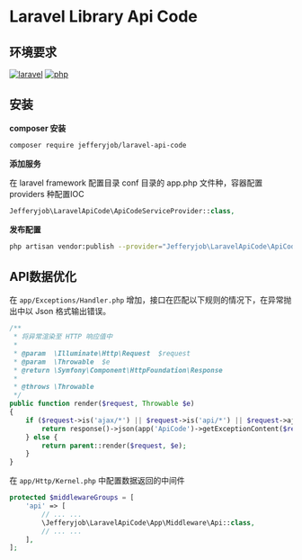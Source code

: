 # Laravel Library Api Code

## 环境要求

[![laravel](https://img.shields.io/badge/laravel-%3E8.x-red)](https://laravel.com)
[![php](https://img.shields.io/badge/php-%3E8.1-blue)](https://www.php.net)

## 安装

**composer 安装**

```bash
composer require jefferyjob/laravel-api-code
```

**添加服务**

在 laravel framework 配置目录 conf 目录的 app.php 文件种，容器配置 providers 种配置IOC

```php
Jefferyjob\LaravelApiCode\ApiCodeServiceProvider::class,
```

**发布配置**

```bash
php artisan vendor:publish --provider="Jefferyjob\LaravelApiCode\ApiCodeServiceProvider"
```

## API数据优化

在 `app/Exceptions/Handler.php` 增加，接口在匹配以下规则的情况下，在异常抛出中以 Json 格式输出错误。

```php
/**
 * 将异常渲染至 HTTP 响应值中
 *
 * @param  \Illuminate\Http\Request  $request
 * @param  \Throwable  $e
 * @return \Symfony\Component\HttpFoundation\Response
 *
 * @throws \Throwable
 */
public function render($request, Throwable $e)
{
    if ($request->is('ajax/*') || $request->is('api/*') || $request->ajax()){
        return response()->json(app('ApiCode')->getExceptionContent($request, $e), 200);
    } else {
        return parent::render($request, $e);
    }
}
```

在 `app/Http/Kernel.php` 中配置数据返回的中间件

```php
protected $middlewareGroups = [
    'api' => [
        // ... ...
        \Jefferyjob\LaravelApiCode\App\Middleware\Api::class,
        // ... ...
    ],
];
```